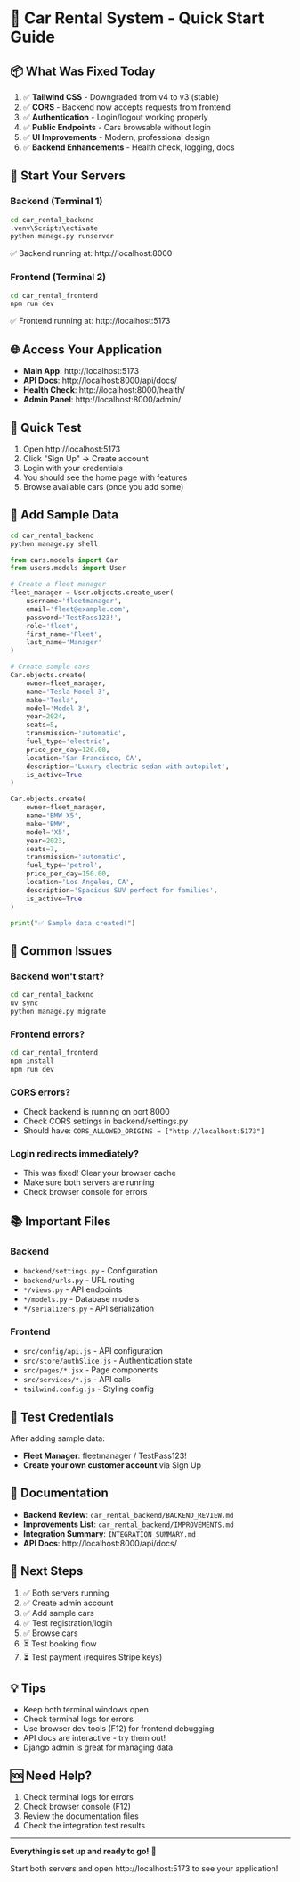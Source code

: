 # 🚀 Car Rental System - Quick Start Guide

## 📦 What Was Fixed Today

1. ✅ **Tailwind CSS** - Downgraded from v4 to v3 (stable)
2. ✅ **CORS** - Backend now accepts requests from frontend
3. ✅ **Authentication** - Login/logout working properly
4. ✅ **Public Endpoints** - Cars browsable without login
5. ✅ **UI Improvements** - Modern, professional design
6. ✅ **Backend Enhancements** - Health check, logging, docs

## 🏃 Start Your Servers

### Backend (Terminal 1)
```bash
cd car_rental_backend
.venv\Scripts\activate
python manage.py runserver
```
✅ Backend running at: http://localhost:8000

### Frontend (Terminal 2)
```bash
cd car_rental_frontend
npm run dev
```
✅ Frontend running at: http://localhost:5173

## 🌐 Access Your Application

- **Main App**: http://localhost:5173
- **API Docs**: http://localhost:8000/api/docs/
- **Health Check**: http://localhost:8000/health/
- **Admin Panel**: http://localhost:8000/admin/

## 🧪 Quick Test

1. Open http://localhost:5173
2. Click "Sign Up" → Create account
3. Login with your credentials
4. You should see the home page with features
5. Browse available cars (once you add some)

## 📝 Add Sample Data

```bash
cd car_rental_backend
python manage.py shell
```

```python
from cars.models import Car
from users.models import User

# Create a fleet manager
fleet_manager = User.objects.create_user(
    username='fleetmanager',
    email='fleet@example.com',
    password='TestPass123!',
    role='fleet',
    first_name='Fleet',
    last_name='Manager'
)

# Create sample cars
Car.objects.create(
    owner=fleet_manager,
    name='Tesla Model 3',
    make='Tesla',
    model='Model 3',
    year=2024,
    seats=5,
    transmission='automatic',
    fuel_type='electric',
    price_per_day=120.00,
    location='San Francisco, CA',
    description='Luxury electric sedan with autopilot',
    is_active=True
)

Car.objects.create(
    owner=fleet_manager,
    name='BMW X5',
    make='BMW',
    model='X5',
    year=2023,
    seats=7,
    transmission='automatic',
    fuel_type='petrol',
    price_per_day=150.00,
    location='Los Angeles, CA',
    description='Spacious SUV perfect for families',
    is_active=True
)

print("✅ Sample data created!")
```

## 🐛 Common Issues

### Backend won't start?
```bash
cd car_rental_backend
uv sync
python manage.py migrate
```

### Frontend errors?
```bash
cd car_rental_frontend
npm install
npm run dev
```

### CORS errors?
- Check backend is running on port 8000
- Check CORS settings in backend/settings.py
- Should have: `CORS_ALLOWED_ORIGINS = ["http://localhost:5173"]`

### Login redirects immediately?
- This was fixed! Clear your browser cache
- Make sure both servers are running
- Check browser console for errors

## 📚 Important Files

### Backend
- `backend/settings.py` - Configuration
- `backend/urls.py` - URL routing
- `*/views.py` - API endpoints
- `*/models.py` - Database models
- `*/serializers.py` - API serialization

### Frontend
- `src/config/api.js` - API configuration
- `src/store/authSlice.js` - Authentication state
- `src/pages/*.jsx` - Page components
- `src/services/*.js` - API calls
- `tailwind.config.js` - Styling config

## 🔑 Test Credentials

After adding sample data:
- **Fleet Manager**: fleetmanager / TestPass123!
- **Create your own customer account** via Sign Up

## 📖 Documentation

- **Backend Review**: `car_rental_backend/BACKEND_REVIEW.md`
- **Improvements List**: `car_rental_backend/IMPROVEMENTS.md`
- **Integration Summary**: `INTEGRATION_SUMMARY.md`
- **API Docs**: http://localhost:8000/api/docs/

## 🎯 Next Steps

1. ✅ Both servers running
2. ✅ Create admin account
3. ✅ Add sample cars
4. ✅ Test registration/login
5. ✅ Browse cars
6. ⏳ Test booking flow
7. ⏳ Test payment (requires Stripe keys)

## 💡 Tips

- Keep both terminal windows open
- Check terminal logs for errors
- Use browser dev tools (F12) for frontend debugging
- API docs are interactive - try them out!
- Django admin is great for managing data

## 🆘 Need Help?

1. Check terminal logs for errors
2. Check browser console (F12)
3. Review the documentation files
4. Check the integration test results

---

**Everything is set up and ready to go!** 🎉

Start both servers and open http://localhost:5173 to see your application!

